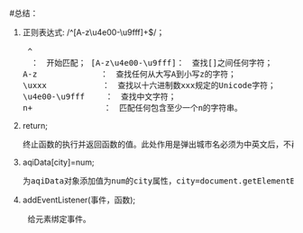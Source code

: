 #总结：
1. 正则表达式: /^[A-z\u4e00-\u9fff]+$/；<br><pre>
    ^　　　　　　　　 　：　开始匹配；
    [A-z\u4e00-\u9fff]：　查找[]之间任何字符；
    A-z　　　　　　　　：　查找任何从大写A到小写z的字符；
    \uxxx　　　　　　　：　查找以十六进制数xxx规定的Unicode字符；
    \u4e00-\u9fff　 　：　查找中文字符；
    n+　　　　　　　　　：　匹配任何包含至少一个n的字符串。
2.  return;<br><pre>
    终止函数的执行并返回函数的值。此处作用是弹出城市名必须为中英文后，不再弹出下面的alert;
3.  aqiData[city]=num;<br><pre>
    为aqiData对象添加值为num的city属性，city=document.getElementById('aqi-city-input').value.trim();
4.  addEventListener(事件，函数);<br><pre>
    给元素绑定事件。
